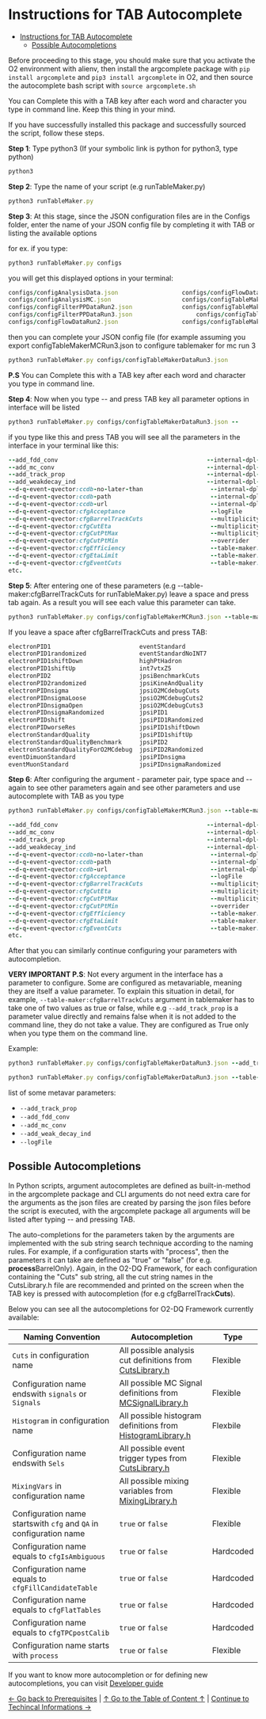 # Instructions for TAB Autocomplete

- [Instructions for TAB Autocomplete](#instructions-for-tab-autocomplete)
  - [Possible Autocompletions](#possible-autocompletions)


Before proceeding to this stage, you should make sure that you activate the O2 environment with alienv, then install the argcomplete package with `pip install argcomplete` and `pip3 install argcomplete` in O2, and then source the autocomplete bash script with `source argcomplete.sh`

You can Complete this with a TAB key after each word and character you type in command line. Keep this thing in your mind.

If you have successfully installed this package and successfully sourced the script, follow these steps.

**Step 1**: Type python3 (If your symbolic link is python for python3, type python)

```ruby
python3
```

**Step 2**: Type the name of your script (e.g runTableMaker.py)
```ruby
python3 runTableMaker.py
```

**Step 3**: At this stage, since the JSON configuration files are in the Configs folder, enter the name of your JSON config file by completing it with TAB or listing the available options

for ex. if you type:

```ruby
python3 runTableMaker.py configs
```

you will get this displayed options in your terminal:
```ruby
configs/configAnalysisData.json                  configs/configFlowDataRun3.json                  configs/configtestFilterPPDataRun3.json          configs/readerConfiguration_reducedEventMC.json
configs/configAnalysisMC.json                    configs/configTableMakerDataRun2.json            configs/configtestFlowDataRun3.json              configs/writerConfiguration_dileptonMC.json
configs/configFilterPPDataRun2.json              configs/configTableMakerDataRun3.json            configs/configtestTableMakerDataRun3.json        configs/writerConfiguration_dileptons.json
configs/configFilterPPDataRun3.json                  configs/configTableMakerMCRun2.json              configs/readerConfiguration_dilepton.json        
configs/configFlowDataRun2.json                  configs/configTableMakerMCRun3.json              configs/readerConfiguration_reducedEvent.json 
```

then you can complete your JSON config file (for example assuming you export configTableMakerMCRun3.json to configure tablemaker for mc run 3

```ruby
python3 runTableMaker.py configs/configTableMakerDataRun3.json
```

**P.S** You can Complete this with a TAB key after each word and character you type in command line.

**Step 4**: Now when you type -- and press TAB key all parameter options in interface will be listed

```ruby
python3 runTableMaker.py configs/configTableMakerDataRun3.json --
```

if you type like this and press TAB you will see all the parameters in the interface in your terminal like this:
```ruby
--add_fdd_conv                                          --internal-dpl-aod-reader:aod-file                      --tof-pid:param-sigma
--add_mc_conv                                           --internal-dpl-aod-reader:end-value-enumeration         --tof-pid:pid-al
--add_track_prop                                        --internal-dpl-aod-reader:orbit-multiplier-enumeration  --tof-pid:pid-de
--add_weakdecay_ind                                     --internal-dpl-aod-reader:orbit-offset-enumeration      --tof-pid:pid-el
--d-q-event-qvector:ccdb-no-later-than                   --internal-dpl-aod-reader:start-value-enumeration       --tof-pid:pid-he
--d-q-event-qvector:ccdb-path                            --internal-dpl-aod-reader:step-value-enumeration        --tof-pid:pid-ka
--d-q-event-qvector:ccdb-url                             --internal-dpl-aod-reader:time-limit                    --tof-pid:pid-mu
--d-q-event-qvector:cfgAcceptance                        --logFile                                               --tof-pid:pid-pi
--d-q-event-qvector:cfgBarrelTrackCuts                   --multiplicity-table:doVertexZeq                        --tof-pid:pid-pr
--d-q-event-qvector:cfgCutEta                            --multiplicity-table:processRun2                        --tof-pid:pid-tr
--d-q-event-qvector:cfgCutPtMax                          --multiplicity-table:processRun3                        --tof-pid:processWoSlice
--d-q-event-qvector:cfgCutPtMin                          --overrider                                             --tof-pid:processWSlice
--d-q-event-qvector:cfgEfficiency                        --table-maker:ccdb-path-tpc                             --tpc-pid-full:autofetchNetworks
--d-q-event-qvector:cfgEtaLimit                          --table-maker:ccdb-url                                  --tpc-pid-full:ccdbPath
--d-q-event-qvector:cfgEventCuts                         --table-maker:cfgAddEventHistogram                      --tpc-pid-full:ccdb-timestamp
etc.
```

**Step 5**: After entering one of these parameters (e.g --table-maker:cfgBarrelTrackCuts for runTableMaker.py) leave a space and press tab again. As a result you will see each value this parameter can take.

```ruby
python3 runTableMaker.py configs/configTableMakerMCRun3.json --table-maker:cfgBarrelTrackCuts 
```


If you leave a space after cfgBarrelTrackCuts and press TAB:

```ruby
electronPID1                         eventStandard                        jpsiPIDshift                         matchedGlobal                        PIDCalib
electronPID1randomized               eventStandardNoINT7                  jpsiPIDworseRes                      mchTrack                             pidcalib_ele
electronPID1shiftDown                highPtHadron                         jpsiStandardKine                     muonHighPt                           PIDStandardKine
electronPID1shiftUp                  int7vtxZ5                            kaonPID                              muonLowPt                            singleDCA
electronPID2                         jpsiBenchmarkCuts                    kaonPIDnsigma                        muonQualityCuts                      standardPrimaryTrack
electronPID2randomized               jpsiKineAndQuality                   lmee_GlobalTrack                     muonTightQualityCutsForTests         TightGlobalTrack
electronPIDnsigma                    jpsiO2MCdebugCuts                    lmee_GlobalTrackRun3                 NoPID                                TightGlobalTrackRun3
electronPIDnsigmaLoose               jpsiO2MCdebugCuts2                   lmee_GlobalTrackRun3_lowPt           pairDCA                              TightTPCTrackRun3
electronPIDnsigmaOpen                jpsiO2MCdebugCuts3                   lmee_GlobalTrackRun3_TPC_ePID_lowPt  pairJpsi                             tof_electron
electronPIDnsigmaRandomized          jpsiPID1                             lmeeLowBKine                         pairJpsiLowPt1                       tof_electron_loose
electronPIDshift                     jpsiPID1Randomized                   lmeePID_TOFrec                       pairJpsiLowPt2                       tpc_electron
electronPIDworseRes                  jpsiPID1shiftDown                    lmeePID_TPChadrej                    pairMassLow                          tpc_kaon_rejection
electronStandardQuality              jpsiPID1shiftUp                      lmeePID_TPChadrejTOFrec              pairNoCut                            tpc_pion_band_rejection
electronStandardQualityBenchmark     jpsiPID2                             lmeePID_TPChadrejTOFrecRun3          pairPsi2S                            tpc_pion_rejection
electronStandardQualityForO2MCdebug  jpsiPID2Randomized                   lmeeStandardKine                     pairPtLow1                           tpc_pion_rejection_highp
eventDimuonStandard                  jpsiPIDnsigma                        lmee_TPCTrackRun3_lowPt              pairPtLow2                           tpc_proton_rejection
eventMuonStandard                    jpsiPIDnsigmaRandomized              matchedFwd                           pairUpsilon
```

**Step 6**: After configuring the argument - parameter pair, type space and -- again to see other parameters again and see other parameters and use autocomplete with TAB as you type

```ruby
python3 runTableMaker.py configs/configTableMakerMCRun3.json --table-maker:cfgBarrelTrackCuts jpsiPID1 jpsiPID2 --
```

```ruby
--add_fdd_conv                                          --internal-dpl-aod-reader:aod-file                      --tof-pid:param-sigma
--add_mc_conv                                           --internal-dpl-aod-reader:end-value-enumeration         --tof-pid:pid-al
--add_track_prop                                        --internal-dpl-aod-reader:orbit-multiplier-enumeration  --tof-pid:pid-de
--add_weakdecay_ind                                     --internal-dpl-aod-reader:orbit-offset-enumeration      --tof-pid:pid-el
--d-q-event-qvector:ccdb-no-later-than                   --internal-dpl-aod-reader:start-value-enumeration       --tof-pid:pid-he
--d-q-event-qvector:ccdb-path                            --internal-dpl-aod-reader:step-value-enumeration        --tof-pid:pid-ka
--d-q-event-qvector:ccdb-url                             --internal-dpl-aod-reader:time-limit                    --tof-pid:pid-mu
--d-q-event-qvector:cfgAcceptance                        --logFile                                               --tof-pid:pid-pi
--d-q-event-qvector:cfgBarrelTrackCuts                   --multiplicity-table:doVertexZeq                        --tof-pid:pid-pr
--d-q-event-qvector:cfgCutEta                            --multiplicity-table:processRun2                        --tof-pid:pid-tr
--d-q-event-qvector:cfgCutPtMax                          --multiplicity-table:processRun3                        --tof-pid:processWoSlice
--d-q-event-qvector:cfgCutPtMin                          --overrider                                             --tof-pid:processWSlice
--d-q-event-qvector:cfgEfficiency                        --table-maker:ccdb-path-tpc                             --tpc-pid-full:autofetchNetworks
--d-q-event-qvector:cfgEtaLimit                          --table-maker:ccdb-url                                  --tpc-pid-full:ccdbPath
--d-q-event-qvector:cfgEventCuts                         --table-maker:cfgAddEventHistogram                      --tpc-pid-full:ccdb-timestamp
etc.
```

After that you can similarly continue configuring your parameters with autocompletion.

**VERY IMPORTANT P.S**: Not every argument in the interface has a parameter to configure. Some are configured as metavariable, meaning they are itself a value parameter. To explain this situation in detail, for example, `--table-maker:cfgBarrelTrackCuts` argument in tablemaker has to take one of two values as true or false, while e.g `--add_track_prop` is a parameter value directly and remains false when it is not added to the command line, they do not take a value. They are configured as True only when you type them on the command line.

Example:

```ruby
python3 runTableMaker.py configs/configTableMakerDataRun3.json --add_track_prop
```

```ruby
python3 runTableMaker.py configs/configTableMakerDataRun3.json --table-maker:cfgBarrelTrackCuts jpsiPID1 --table-maker:cfgWithQA true
```

list of some metavar parameters:

* `--add_track_prop`
* `--add_fdd_conv`
* `--add_mc_conv`
* `--add_weak_decay_ind`
* `--logFile`


## Possible Autocompletions

In Python scripts, argument autocompletes are defined as built-in-method in the argcomplete package and CLI arguments do not need extra care for the arguments as the json files are created by parsing the json files before the script is executed, with the argcomplete package all arguments will be listed after typing -- and pressing TAB.

The auto-completions for the parameters taken by the arguments are implemented with the sub string search technique according to the naming rules. For example, if a configuration starts with "process", then the parameters it can take are defined as "true" or "false" (for e.g. **process**BarrelOnly). Again, in the O2-DQ Framework, for each configuration containing the "Cuts" sub string, all the cut string names in the CutsLibrary.h file are recommended and printed on the screen when the TAB key is pressed with autocompletion (for e.g cfgBarrelTrack**Cuts**).

Below you can see all the autocompletions for O2-DQ Framework currently available:

Naming Convention | Autocompletion | Type
--- | --- | --- |
`Cuts` in configuration name | All possible analysis cut definitions from [CutsLibrary.h](https://github.com/AliceO2Group/O2Physics/blob/master/PWGDQ/Core/CutsLibrary.h) | Flexible
Configuration name endswith `signals` or `Signals` | All possible MC Signal definitions from [MCSignalLibrary.h](https://github.com/AliceO2Group/O2Physics/blob/master/PWGDQ/Core/MCSignalLibrary.h) | Flexible 
`Histogram` in configuration name |  All possible histogram definitions from [HistogramLibrary.h](https://github.com/AliceO2Group/O2Physics/blob/master/PWGDQ/Core/HistogramsLibrary.h) | Flexbile
Configuration name endswith `Sels` | All possible event trigger types from [CutsLibrary.h](https://github.com/AliceO2Group/O2Physics/blob/master/PWGDQ/Core/CutsLibrary.h) | Flexible
`MixingVars` in configuration name | All possible mixing variables from [MixingLibrary.h](https://github.com/AliceO2Group/O2Physics/blob/master/PWGDQ/Core/MixingLibrary.h) | Flexible 
Configuration name startswith `cfg` and `QA` in configuration name | `true` or `false` | Flexible
Configuration name equals to `cfgIsAmbiguous` | `true` or `false` | Hardcoded
Configuration name equals to `cfgFillCandidateTable` | `true` or `false` | Hardcoded
Configuration name equals to `cfgFlatTables` | `true` or `false` | Hardcoded
Configuration name equals to `cfgTPCpostCalib` | `true` or `false` | Hardcoded
Configuration name starts with `process` | `true` or `false` | Flexible

If you want to know more autocompletion or for defining new autocompletions, you can visit [Developer guide](7_DeveloperGuide.md#how-to-define-new-autocompletions)

[← Go back to Prerequisites](2_Prerequisites.md) | [↑ Go to the Table of Content ↑](../README.md#table-of-contents) | [Continue to Techincal Informations →](4_TechincalInformations.md)